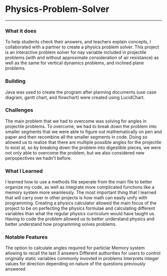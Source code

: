 # Physics-Problem-Solver
***
### What it does
To help students check their answers, and teachers explain concepts, I collaborated with a partner to create a physics problem solver. This project is an interactive problem solver for nay variable included in projectile problems (with and without approximate consideration of air resistance) as well as the same for vertical dynamics problems, and inclined plane problems. 
### Building
Java was used to create the program after planning documents (use case diagram, gantt chart, and flowchart) were created using LucidChart.
### Challenges
The main problem that we had to overcome was solving for angles in projectile problems. To overcome, we had to break down the problem into smaller segments that we were able to figure out mathematically on pen and paper and then recombine all the smaller segments in code. Doing so allowed us to realize that there are multiple possible angles for the projectile to exist at, so by breaking down the problem into digestible pieces, we were not only able to overcome the problem, but we also considered new perpspectives we hadn't before. 
### What I Learned
I learned how to use a methods file seperate from the main file to better organize my code, as well as integrate more complicated functions like a memory system more seamlessly. The most important thing that I learned that will carry over in other projects is how math can easily unify with programming. Creating a physics calculator allowed the main focus of the project to be on perfecting the physics formulae and calculating different variables than what the regular physics curriculum would have taught us. Having to code the problem allowed us to better understand physics and better understand how programming solves problems. 
### Notable Features
The option to calculate angles required for particlar 
Memory system allowing to recall the last 3 answers
Different authorities for users to control originally static variables commonly invovled in problems
Interprets integer values for direction depending on nature of the questions previously answered
